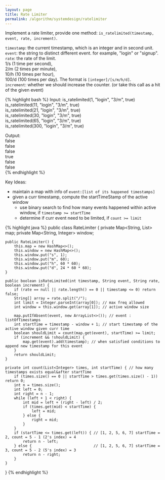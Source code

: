 ```yaml
---
layout: page
title: Rate Limiter
permalink: /algorithm/systemdesign/ratelimiter
---
```

Implement a rate limiter, provide one method: `is_ratelimited(timestamp, event, rate, increment)`.  

`timestamp`: the current timestamp, which is an integer and in second unit.  
`event`: the string to distinct different event. for example, "login" or "signup".  
`rate`: the rate of the limit.    
1/s (1 time per second),    
2/m (2 times per minute),   
10/h (10 times per hour),   
100/d (100 times per day).
The format is `[integer]/[s/m/h/d]`.  
`increment`: whether we should increase the counter. (or take this call as a hit of the given event)

{% highlight bash %}
Input: 
is_ratelimited(1, "login", "3/m", true)   
is_ratelimited(11, "login", "3/m", true)   
is_ratelimited(21, "login", "3/m", true)  
is_ratelimited(30, "login", "3/m", true)   
is_ratelimited(65, "login", "3/m", true)  
is_ratelimited(300, "login", "3/m", true)  

Output:  
false   
false   
false  
true   
false  
false  
{% endhighlight %} 


Key Ideas:
- maintain a map with info of `event:[list of its happened timestamps]`
- given a curr timestamp, compute the startTimeStamp of the active window
  - use binary search to find how many events happened within active window, if `timestamp >= startTime`
  - determine if curr event need to be limited, if `count >= limit`


{% highlight java %}
public class RateLimiter {
    private Map<String, List<Integer>> map;
    private Map<String, Integer> window;

    public RateLimiter() {
        this.map = new HashMap<>();
        this.window = new HashMap<>();
        this.window.put("s", 1);
        this.window.put("m", 60);
        this.window.put("h", 60 * 60);
        this.window.put("d", 24 * 60 * 60);
    }

    public boolean isRateLimited(int timestamp, String event, String rate, boolean increment) {
        if (rate == null || rate.length() == 0 || timestamp <= 0) return false;
        String[] array = rate.split("/");
        int limit = Integer.parseInt(array[0]); // max freq allowed
        int window = this.window.get(array[1]); // active window size

        map.putIfAbsent(event, new ArrayList<>()); // event : listOfTimestamps
        int startTime = timestamp - window + 1; // start timestamp of the active window given curr time
        boolean shouldLimit = count(map.get(event), startTime) >= limit;
        if (increment && !shouldLimit) {
            map.get(event).add(timestamp); // when satisfied conditions to append new timestamp for this event
        }
        return shouldLimit;
    }

    private int count(List<Integer> times, int startTime) { // how many timestamps exists equal&after startTime
        if (times.size() == 0 || startTime > times.get(times.size() - 1)) return 0;
        int n = times.size();
        int left = 0;
        int right = n - 1;
        while (left + 1 < right) {
            int mid = left + (right - left) / 2;
            if (times.get(mid) < startTime) {
                left = mid;
            } else {
                right = mid;
            }
        }
        if (startTime <= times.get(left)) { // [1, 2, 5, 6, 7] startTime = 2, count = 5 - 1 (2's index) = 4
            return n - left;
        } else {                            // [1, 2, 5, 6, 7] startTime = 3, count = 5 - 2 (5's index) = 3
            return n - right;
        }
    }
}
{% endhighlight %}